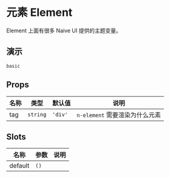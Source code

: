 # 元素 Element

Element 上面有很多 Naive UI 提供的主题变量。

## 演示

```demo
basic
```

## Props

| 名称 | 类型     | 默认值  | 说明                           |
| ---- | -------- | ------- | ------------------------------ |
| tag  | `string` | `'div'` | `n-element` 需要渲染为什么元素 |

## Slots

| 名称    | 参数 | 说明 |
| ------- | ---- | ---- |
| default | `()` |      |

